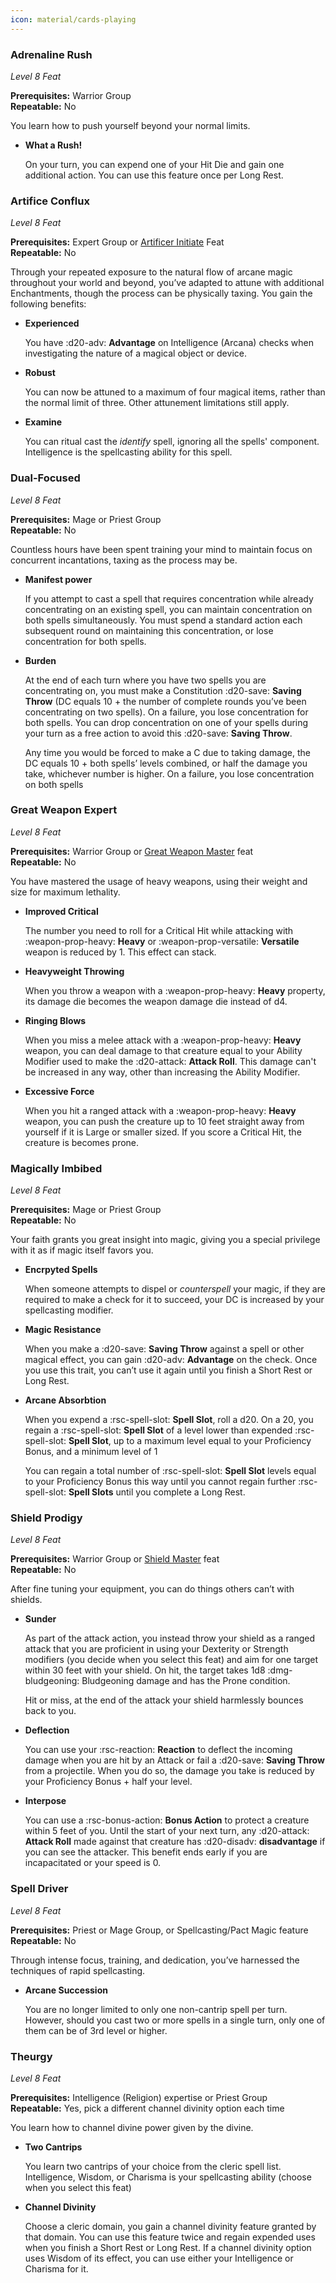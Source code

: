 ```yaml
---
icon: material/cards-playing
---
```


### Adrenaline Rush

*Level 8 Feat*

**Prerequisites:** Warrior Group  
**Repeatable:** No

You learn how to push yourself beyond your normal limits.

- **What a Rush!**

    On your turn, you can expend one of your Hit Die and gain one additional action. You can use this feature once per Long Rest.

### Artifice Conflux

*Level 8 Feat*

**Prerequisites:** Expert Group or [Artificer Initiate](feat-starting.md#artificer-initiate) Feat  
**Repeatable:** No

Through your repeated exposure to the natural flow of arcane magic throughout your world and beyond, you’ve adapted to attune with additional Enchantments, though the process can be physically taxing. You gain the following benefits:

- **Experienced**
    
    You have :d20-adv: **Advantage** on Intelligence (Arcana) checks when investigating the nature of a magical object or device.
    
- **Robust**
    
    You can now be attuned to a maximum of four magical items, rather than the normal limit of three. Other attunement limitations still apply.
    
- **Examine**
    
    You can ritual cast the *identify* spell, ignoring all the spells' component. Intelligence is the spellcasting ability for this spell.

### Dual-Focused

*Level 8 Feat*

**Prerequisites:** Mage or Priest Group  
**Repeatable:** No

Countless hours have been spent training your mind to maintain focus on concurrent incantations, taxing as the process may be.

- **Manifest power**
    
    If you attempt to cast a spell that requires concentration while already concentrating on an existing spell, you can maintain concentration on both spells simultaneously. You must spend a standard action each subsequent round on maintaining this concentration, or lose concentration for both spells.
    
- **Burden**
    
    At the end of each turn where you have two spells you are concentrating on, you must make a Constitution :d20-save: **Saving Throw** (DC equals 10 + the number of complete rounds you’ve been concentrating on two spells). On a failure, you lose concentration for both spells. You can drop concentration on one of your spells during your turn as a free action to avoid this :d20-save: **Saving Throw**.
    
    Any time you would be forced to make a C due to taking damage, the DC equals 10 + both spells’ levels combined, or half the damage you take, whichever number is higher. On a failure, you lose concentration on both spells

### Great Weapon Expert

*Level 8 Feat*

**Prerequisites:** Warrior Group or [Great Weapon Master](feat-4th-level.md#great-weapon-master) feat  
**Repeatable:** No

You have mastered the usage of heavy weapons, using their weight and size for maximum lethality.

- **Improved Critical**
    
    The number you need to roll for a Critical Hit while attacking with :weapon-prop-heavy: **Heavy** or :weapon-prop-versatile: **Versatile** weapon is reduced by 1. This effect can stack.
    
- **Heavyweight Throwing**
    
    When you throw a weapon with a :weapon-prop-heavy: **Heavy** property, its damage die becomes the weapon damage die instead of d4.

- **Ringing Blows**
    
    When you miss a melee attack with a :weapon-prop-heavy: **Heavy** weapon, you can deal damage to that creature equal to your Ability Modifier used to make the :d20-attack: **Attack Roll**. This damage can't be increased in any way, other than increasing the Ability Modifier.

- **Excessive Force**
    
    When you hit a ranged attack with a :weapon-prop-heavy: **Heavy** weapon, you can push the creature up to 10 feet straight away from yourself if it is Large or smaller sized. If you score a Critical Hit, the creature is becomes prone.

[heavy]: ../../equipment/weapon/index.md#heavy
[versatile]: ../../equipment/weapon/index.md#versatile

### Magically Imbibed

*Level 8 Feat*

**Prerequisites:** Mage or Priest Group  
**Repeatable:** No

Your faith grants you great insight into magic, giving you a special privilege with it as if magic itself favors you.

- **Encrpyted Spells**
    
    When someone attempts to dispel or *counterspell* your magic, if they are required to make a check for it to succeed, your DC is increased by your spellcasting modifier.
    
- **Magic Resistance**
    
    When you make a :d20-save: **Saving Throw** against a spell or other magical effect, you can gain :d20-adv: **Advantage** on the check. Once you use this trait, you can’t use it again until you finish a Short Rest or Long Rest.
    
- **Arcane Absorbtion**
    
    When you expend a :rsc-spell-slot: **Spell Slot**, roll a d20. On a 20, you regain a :rsc-spell-slot: **Spell Slot** of a level lower than expended :rsc-spell-slot: **Spell Slot**, up to a maximum level equal to your Proficiency Bonus, and a minimum level of 1
    
    You can regain a total number of :rsc-spell-slot: **Spell Slot** levels equal to your Proficiency Bonus this way until you cannot regain further :rsc-spell-slot: **Spell Slots** until you complete a Long Rest.

### Shield Prodigy

*Level 8 Feat*

**Prerequisites:** Warrior Group or [Shield Master](feat-4th-level.md#shield-masterhb) feat  
**Repeatable:** No

After fine tuning your equipment, you can do things others can’t with shields.

- **Sunder**
    
    As part of the attack action, you instead throw your shield as a ranged attack that you are proficient in using your Dexterity or Strength modifiers (you decide when you select this feat) and aim for one target within 30 feet with your shield. On hit, the target takes 1d8 :dmg-bludgeoning: Bludgeoning damage and has the Prone condition.
    
    Hit or miss, at the end of the attack your shield harmlessly bounces back to you.
    
- **Deflection**
    
    You can use your :rsc-reaction: **Reaction** to deflect the incoming damage when you are hit by an Attack or fail a :d20-save: **Saving Throw** from a projectile. When you do so, the damage you take is reduced by your Proficiency Bonus + half your level.
    
- **Interpose**
    
    You can use a :rsc-bonus-action: **Bonus Action** to protect a creature within 5 feet of you. Until the start of your next turn, any :d20-attack: **Attack Roll** made against that creature has :d20-disadv: **disadvantage** if you can see the attacker. This benefit ends early if you are incapacitated or your speed is 0.

### Spell Driver

*Level 8 Feat*

**Prerequisites:** Priest or Mage Group, or Spellcasting/Pact Magic feature  
**Repeatable:** No

Through intense focus, training, and dedication, you’ve harnessed the techniques of rapid spellcasting.

- **Arcane Succession**
    
    You are no longer limited to only one non-cantrip spell per turn. However, should you cast two or more spells in a single turn, only one of them can be of 3rd level or higher.
    
### Theurgy

*Level 8 Feat*

**Prerequisites:** Intelligence (Religion) expertise or Priest Group  
**Repeatable:** Yes, pick a different channel divinity option each time

You learn how to channel divine power given by the divine.

- **Two Cantrips**
    
    You learn two cantrips of your choice from the cleric spell list. Intelligence, Wisdom, or Charisma is your spellcasting ability (choose when you select this feat)
    
- **Channel Divinity**
    
    Choose a cleric domain, you gain a channel divinity feature granted by that domain. You can use this feature twice and regain expended uses when you finish a Short Rest or Long Rest. If a channel divinity option uses Wisdom of its effect, you can use either your Intelligence or Charisma for it.